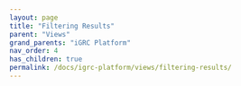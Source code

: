 ```yaml
---
layout: page
title: "Filtering Results"
parent: "Views"
grand_parents: "iGRC Platform"
nav_order: 4
has_children: true
permalink: /docs/igrc-platform/views/filtering-results/
---
```

